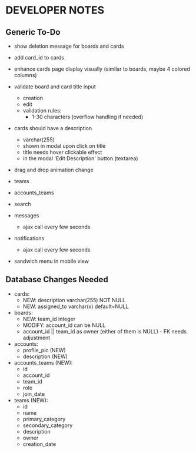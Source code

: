 
# DEVELOPER NOTES


## Generic To-Do

- show deletion message for boards and cards
- add card_id to cards
- enhance cards page display visually (similar to boards, maybe 4 colored columns)

- validate board and card title input
    + creation
    + edit
    + validation rules:
        - 1-30 characters (overflow handling if needed)

- cards should have a description
    + varchar(255)
    + shown in modal upon click on title
    + title needs hover clickable effect
    + in the modal 'Edit Description' button (textarea)

- drag and drop animation change
- teams
- accounts_teams
- search
- messages
    + ajax call every few seconds
- notifications
    + ajax call every few seconds
- sandwich menu in mobile view

## Database Changes Needed

- cards:
    + NEW: description varchar(255) NOT NULL
    + NEW: assigned_to varchar(x) default=NULL
- boards:
    + NEW: team_id integer
    + MODIFY: account_id can be NULL
    + account_id || team_id as owner (either of them is NULL) - FK needs adjustment
- accounts:
    + profile_pic (NEW)
    + description (NEW)
- accounts_teams (NEW):
    + id
    + account_id
    + team_id
    + role
    + join_date
- teams (NEW):
    + id
    + name
    + primary_category
    + secondary_category
    + description
    + owner
    + creation_date
